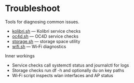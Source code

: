 # Troubleshoot

Tools for diagnosing common issues.

- [kolibri.sh](./kolibri.sh) — Kolibri service checks
- [oc4d.sh](./oc4d.sh) — OC4D service checks
- [storage.sh](./storage.sh) — storage space utility
- [wifi.sh](./wifi.sh) — Wi‑Fi diagnostics

Inner workings

- Service checks call systemctl status and journalctl for logs
- Storage checks run df -h and optionally du on key paths
- Wi‑Fi script inspects wlan interfaces and AP status
